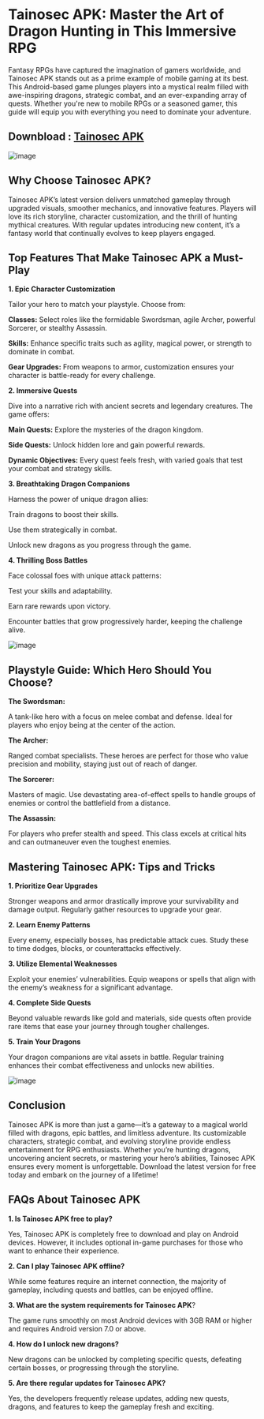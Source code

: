 # Tainosec APK: Master the Art of Dragon Hunting in This Immersive RPG

Fantasy RPGs have captured the imagination of gamers worldwide, and Tainosec APK stands out as a prime example of mobile gaming at its best. This Android-based game plunges players into a mystical realm filled with awe-inspiring dragons, strategic combat, and an ever-expanding array of quests. Whether you're new to mobile RPGs or a seasoned gamer, this guide will equip you with everything you need to dominate your adventure.

## Downbload : [Tainosec APK](https://apkfyp.com/tainosec.hhtml)

![image](https://github.com/user-attachments/assets/d922e247-ea38-4617-9ff7-c76b06413340)


## Why Choose Tainosec APK?

Tainosec APK’s latest version delivers unmatched gameplay through upgraded visuals, smoother mechanics, and innovative features. Players will love its rich storyline, character customization, and the thrill of hunting mythical creatures. With regular updates introducing new content, it’s a fantasy world that continually evolves to keep players engaged.

## Top Features That Make Tainosec APK a Must-Play

**1. Epic Character Customization**

Tailor your hero to match your playstyle. Choose from:

**Classes:** Select roles like the formidable Swordsman, agile Archer, powerful Sorcerer, or stealthy Assassin.

**Skills:** Enhance specific traits such as agility, magical power, or strength to dominate in combat.

**Gear Upgrades:** From weapons to armor, customization ensures your character is battle-ready for every challenge.

**2. Immersive Quests**

Dive into a narrative rich with ancient secrets and legendary creatures. The game offers:

**Main Quests:** Explore the mysteries of the dragon kingdom.

**Side Quests:** Unlock hidden lore and gain powerful rewards.

**Dynamic Objectives:** Every quest feels fresh, with varied goals that test your combat and strategy skills.

**3. Breathtaking Dragon Companions**

Harness the power of unique dragon allies:

Train dragons to boost their skills.

Use them strategically in combat.

Unlock new dragons as you progress through the game.

**4. Thrilling Boss Battles**

Face colossal foes with unique attack patterns:

Test your skills and adaptability.

Earn rare rewards upon victory.

Encounter battles that grow progressively harder, keeping the challenge alive.

![image](https://github.com/user-attachments/assets/cc930469-4da6-41fe-914f-50271ad3901d)


## Playstyle Guide: Which Hero Should You Choose?

**The Swordsman:**

A tank-like hero with a focus on melee combat and defense. Ideal for players who enjoy being at the center of the action.

**The Archer:**

Ranged combat specialists. These heroes are perfect for those who value precision and mobility, staying just out of reach of danger.

**The Sorcerer:**

Masters of magic. Use devastating area-of-effect spells to handle groups of enemies or control the battlefield from a distance.

**The Assassin:**

For players who prefer stealth and speed. This class excels at critical hits and can outmaneuver even the toughest enemies.

## Mastering Tainosec APK: Tips and Tricks

**1. Prioritize Gear Upgrades**

Stronger weapons and armor drastically improve your survivability and damage output. Regularly gather resources to upgrade your gear.

**2. Learn Enemy Patterns**

Every enemy, especially bosses, has predictable attack cues. Study these to time dodges, blocks, or counterattacks effectively.

**3. Utilize Elemental Weaknesses**

Exploit your enemies’ vulnerabilities. Equip weapons or spells that align with the enemy’s weakness for a significant advantage.

**4. Complete Side Quests**

Beyond valuable rewards like gold and materials, side quests often provide rare items that ease your journey through tougher challenges.

**5. Train Your Dragons**

Your dragon companions are vital assets in battle. Regular training enhances their combat effectiveness and unlocks new abilities.

![image](https://github.com/user-attachments/assets/08fa2757-582a-4d78-89fb-39c6d84136fb)


## Conclusion

Tainosec APK is more than just a game—it’s a gateway to a magical world filled with dragons, epic battles, and limitless adventure. Its customizable characters, strategic combat, and evolving storyline provide endless entertainment for RPG enthusiasts. Whether you’re hunting dragons, uncovering ancient secrets, or mastering your hero’s abilities, Tainosec APK ensures every moment is unforgettable. Download the latest version for free today and embark on the journey of a lifetime!

## FAQs About Tainosec APK

**1. Is Tainosec APK free to play?**

Yes, Tainosec APK is completely free to download and play on Android devices. However, it includes optional in-game purchases for those who want to enhance their experience.

**2. Can I play Tainosec APK offline?**

While some features require an internet connection, the majority of gameplay, including quests and battles, can be enjoyed offline.

**3. What are the system requirements for Tainosec APK**?

The game runs smoothly on most Android devices with 3GB RAM or higher and requires Android version 7.0 or above.

**4. How do I unlock new dragons?**

New dragons can be unlocked by completing specific quests, defeating certain bosses, or progressing through the storyline.

**5. Are there regular updates for Tainosec APK?**

Yes, the developers frequently release updates, adding new quests, dragons, and features to keep the gameplay fresh and exciting.

